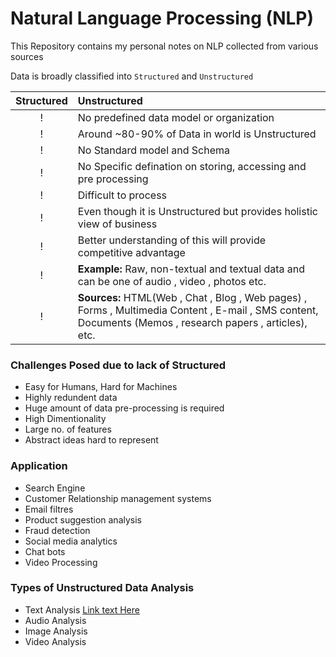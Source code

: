 # Natural Language Processing (NLP)
This Repository contains my personal notes on NLP collected from various sources



Data is broadly classified into `Structured` and `Unstructured`



| Structured | Unstructured   |
| :--------: | :------- | 
| ! | No predefined data model or organization |
| ! | Around ~80-90% of Data in world is Unstructured |
| ! | No Standard model and Schema |
| ! | No Specific defination on storing, accessing and pre processing |
| ! | Difficult to process |
| ! | Even though it is Unstructured but provides holistic view of business|
| ! | Better understanding of this will provide competitive advantage |
| ! | **Example:** Raw, non-textual and textual data and can be one of audio , video , photos etc. |
| ! | **Sources:** HTML(Web , Chat , Blog , Web pages) , Forms , Multimedia Content , E-mail , SMS content, Documents (Memos , research papers , articles), etc.|

### Challenges Posed due to lack of Structured
- Easy for Humans, Hard for Machines
- Highly redundent data
- Huge amount of data pre-processing is required
- High Dimentionality
- Large no. of features
- Abstract ideas hard to represent

### Application
- Search Engine
- Customer Relationship management systems
- Email filtres
- Product suggestion analysis
- Fraud detection
- Social media analytics
- Chat bots
- Video Processing

### Types of Unstructured Data Analysis
- Text Analysis [Link text Here](https://link-url-here.org)
- Audio Analysis
- Image Analysis
- Video Analysis
